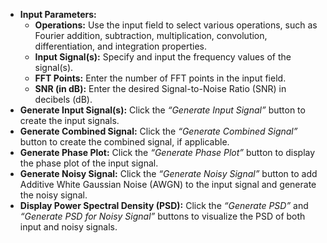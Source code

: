 <!DOCTYPE html>
<html lang="en">
<head>
  <meta charset="UTF-8">
  <meta name="viewport" content="width=device-width, initial-scale=1.0">
  <link href="https://cdn.jsdelivr.net/npm/tailwindcss@2.2.19/dist/tailwind.min.css" rel="stylesheet">
</head>
<body>
  <ul>
    <li>
      <strong>Input Parameters:</strong>
      <ul>
        <li><strong>Operations:</strong> Use the input field to select various operations, such as Fourier addition, subtraction, multiplication, convolution, differentiation, and integration properties.</li>
        <li><strong>Input Signal(s):</strong> Specify and input the frequency values of the signal(s).</li>
        <li><strong>FFT Points:</strong> Enter the number of FFT points in the input field.</li>
        <li><strong>SNR (in dB):</strong> Enter the desired Signal-to-Noise Ratio (SNR) in decibels (dB).</li>
      </ul>
    </li>
    <li>
      <strong>Generate Input Signal(s):</strong> 
      Click the <em>“Generate Input Signal”</em> button to create the input signals.
    </li>
    <li>
      <strong>Generate Combined Signal:</strong> 
      Click the <em>“Generate Combined Signal”</em> button to create the combined signal, if applicable.
    </li>
    <li>
      <strong>Generate Phase Plot:</strong> 
      Click the <em>“Generate Phase Plot”</em> button to display the phase plot of the input signal.
    </li>
    <li>
      <strong>Generate Noisy Signal:</strong> 
      Click the <em>“Generate Noisy Signal”</em> button to add Additive White Gaussian Noise (AWGN) to the input signal and generate the noisy signal.
    </li>
    <li>
      <strong>Display Power Spectral Density (PSD):</strong> 
      Click the <em>“Generate PSD”</em> and <em>“Generate PSD for Noisy Signal”</em> buttons to visualize the PSD of both input and noisy signals.
    </li>
  </ul>
</body>
</html>
